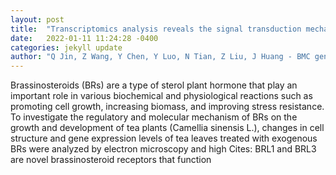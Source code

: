 ```yaml
---
layout: post
title:  "Transcriptomics analysis reveals the signal transduction mechanism of brassinolides in tea leaves and its regulation on the growth and development of Camellia"
date:   2022-01-11 11:24:28 -0400
categories: jekyll update
author: "Q Jin, Z Wang, Y Chen, Y Luo, N Tian, Z Liu, J Huang - BMC genomics, 2022"
---
```

Brassinosteroids (BRs) are a type of sterol plant hormone that play an important role in various biochemical and physiological reactions such as promoting cell growth, increasing biomass, and improving stress resistance. To investigate the regulatory and molecular mechanism of BRs on the growth and development of tea plants (Camellia sinensis L.), changes in cell structure and gene expression levels of tea leaves treated with exogenous BRs were analyzed by electron microscopy and high Cites: BRL1 and BRL3 are novel brassinosteroid receptors that function